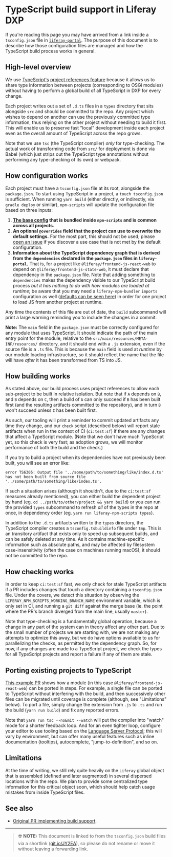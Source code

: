 # TypeScript build support in Liferay DXP

If you're reading this page you may have arrived from a link inside a `tsconfig.json` file in [`liferay-portal`](https://github.com/liferay/liferay-portal). The purpose of this document is to describe how those configuration files are managed and how the TypeScript build process works in general.

## High-level overview

We use [TypeScript's](https://www.typescriptlang.org/) [project references feature](https://www.typescriptlang.org/docs/handbook/project-references.html) because it allows us to share type information between projects (corresponding to OSGi modules) without having to perform a global build of all TypeScript in DXP for every change.

Each project writes out a set of `.d.ts` files in a `types` directory that sits alongside `src` and should be committed to the repo. Any project which wishes to depend on another can use the previously committed type information, thus relying on the other project without needing to build it first. This will enable us to preserve fast "local" development inside each project even as the overall amount of TypeScript across the repo grows.

Note that we use `tsc` (the TypeScript compiler) _only_ for type-checking. The actual work of transforming code from `src/` for deployment is done via Babel (which just strips out the TypeScript type annotations without performing any type-checking of its own) or webpack.

## How configuration works

Each project must have a `tsconfig.json` file at its root, alongside the `package.json`. To start using TypeScript in a project, a `touch tsconfig.json` is sufficient. When running `yarn build` (either directly, or indirectly, via `gradle deploy` or similar), `npm-scripts` will update the configuration file based on three inputs:

1. **[The base config](../config/tsconfig-base.json) that is bundled inside `npm-scripts` and is common across all projects.**
2. **An optional `@overrides` field that the project can use to overwrite the default settings.** For the most part, this should not be used; please [open an issue](https://github.com/liferay/liferay-frontend-projects/issues/new/choose) if you discover a use case that is not met by the default configuration.
3. **Information about the TypeScript dependency graph that is derived from the `dependencies` declared in the `package.json` files in `liferay-portal`.** That is, for a project like `@liferay/frontend-js-react-web` to depend on `@liferay/frontend-js-state-web`, it must declare that dependency in the `package.json` file. Note that adding something to `dependencies` makes the dependency visible to our TypeScript build process _but it has nothing to do with how modules are loaded at runtime_; be aware that you may need a `liferay-npm-bundler` `imports` configuration as well ([defaults can be seen here](https://github.com/liferay/liferay-portal/blob/5523f3a3b89cd25deb367a6fdea3d8bcbe420b04/modules/npmscripts.config.js#L31-L194)) in order for one project to load JS from another project at runtime.

Any time the contents of this file are out of date, the `build` subcommand will print a large warning reminding you to include the changes in a commit.

**Note:** The `main` field in the `package.json` must be correctly configured for any module that uses TypeScript. It should indicate the path of the main entry point for the module, relative to the `src/main/resources/META-INF/resources/` directory, and it should end with a `.js` extension, even if the source file is a `.ts` file. This is because the `main` field is used at _runtime_ by our module loading infrastructure, so it should reflect the name that the file will have _after_ it has been transformed from TS into JS.

## How building works

As stated above, our build process uses project references to allow each sub-project to be built in relative isolation. But note that if `A` depends on `B`, and `B` depends on `C`, then a build of `A` can only succeed if `B` has been built first (and the resulting artifacts committed to the repository), and in turn `B` won't succeed unless `C` has been built first.

As such, our tooling will print a reminder to commit updated artifacts any time they change, and our `check` script (described below) will report stale artifacts when run in the context of CI (`ci:test:sf`) if there are any changes that affect a TypeScript module. (Note that we don't have much TypeScript yet, so this check is very fast; as adoption grows, we will monitor performance of both the build and the check.)

If you try to build a project when its dependencies have not previously been built, you will see an error like:

```
error TS6305: Output file '../some/path/to/something/like/index.d.ts'
has not been built from source file '../some/path/to/something/like/index.ts'.
```

If such a situation arises (although it shouldn't, due to the `ci:test:sf` measures already mentioned), you can either build the dependent project by hand (eg. `cd ../path/to/other/project && yarn build`) or you can run the provided `types` subcommand to refresh _all_ of the types in the repo at once, in dependency order (eg. `yarn run liferay-npm-scripts types`).

In addition to the `.d.ts` artifacts written to the `types` directory, the TypeScript compiler creates a `tsconfig.tsbuildinfo` file under `tmp`. This is an transitory artifact that exists only to speed up subsequent builds, and can be safely deleted at any time. As it contains machine-specific information such as absolute paths, and may be affected by filesystem case-insensitivity (often the case on machines running macOS), it should not be committed to the repo.

## How checking works

In order to keep `ci:test:sf` fast, we only check for stale TypeScript artifacts if a PR includes changes that touch a directory containing a `tsconfig.json` file. Under the covers, we detect this situation by observing the `LIFERAY_NPM_SCRIPTS_WORKING_BRANCH_NAME` environment variable, which is only set in CI, and running a `git diff` against the merge base (ie. the point where the PR's branch diverged from the main line, usually `master`).

Note that type-checking is a fundamentally global operation, because a change in any part of the system can in theory affect any other part. Due to the small number of projects we are starting with, we are not making any attempts to optimize this away, but we do have options available to us for parallelizing the checks, as permitted by the dependency graph. So, for now, if any changes are made to a TypeScript project, we check the types for all TypeScript projects and report a failure if any of them are stale.

## Porting existing projects to TypeScript

[This example PR](https://github.com/liferay-frontend/liferay-portal/pull/942) shows how a module (in this case `@liferay/frontend-js-react-web`) can be ported in steps. For example, a single file can be ported to TypeScript without interfering with the build, and then successively other files can be migrated until coverage is complete (although, see "Limitations" below). To port a file, simply change the extension from `.js` to `.ts` and run the build (`yarn run build`) and fix any reported errors.

Note that `yarn run tsc --noEmit --watch` will put the compiler into "watch" mode for a shorter feedback loop. And for an even tighter loop, configure your editor to use tooling based on the [Language Server Protocol](https://microsoft.github.io/language-server-protocol/); this will vary by environment, but can offer many useful features such as inline documentation (tooltips), autocomplete, "jump-to-definition", and so on.

## Limitations

At the time of writing, we still rely quite heavily on the `Liferay` global object that is assembled (defined and later augmented) in several dispersed locations within the repo. We plan to provide some centralized type information for this critical object soon, which should help catch usage mistakes from inside TypeScript files.

## See also

-   [Original PR implementing build support](https://github.com/liferay/liferay-frontend-projects/pull/478).

---

> ☢️ **NOTE:** This document is linked to from the `tsconfig.json` build files via a shortlink ([git.io/JY2EA](https://git.io/JY2EA)), so please do not rename or move it without leaving a forwarding link.
